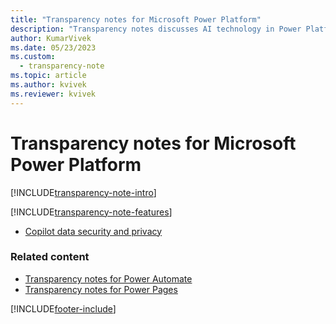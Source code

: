```yaml
---
title: "Transparency notes for Microsoft Power Platform"
description: "Transparency notes discusses AI technology in Power Platform and the key considerations for making use of this technology responsibly."
author: KumarVivek 
ms.date: 05/23/2023
ms.custom: 
  - transparency-note
ms.topic: article
ms.author: kvivek
ms.reviewer: kvivek
---
```


# Transparency notes for Microsoft Power Platform

[!INCLUDE[transparency-note-intro](includes/transparency-note-intro.md)]

[!INCLUDE[transparency-note-features](includes/transparency-note-features.md)]

- [Copilot data security and privacy](transparency-note-copilot-data-security-privacy.md)

### Related content

- [Transparency notes for Power Automate](/power-automate/transparency-note)
- [Transparency notes for Power Pages](/power-pages/transparency-note)

[!INCLUDE[footer-include](includes/footer-banner.md)]
